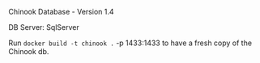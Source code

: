 Chinook Database - Version 1.4 

DB Server: SqlServer

Run ```docker build -t chinook .``` -p 1433:1433 to have a fresh copy of the Chinook db.
